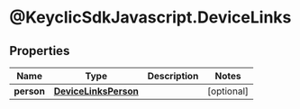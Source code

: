 # @KeyclicSdkJavascript.DeviceLinks

## Properties
Name | Type | Description | Notes
------------ | ------------- | ------------- | -------------
**person** | [**DeviceLinksPerson**](DeviceLinksPerson.md) |  | [optional] 


